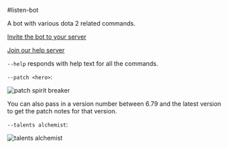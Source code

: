 #listen-bot

A bot with various dota 2 related commands. 

[Invite the bot to your server](https://discordapp.com/oauth2/authorize?permissions=19456&scope=bot&client_id=240209888771309568)

[Join our help server](https://discord.gg/qRE5aWh)

`--help` responds with help text for all the commands.

`--patch <hero>`:

![patch spirit breaker](http://i.imgur.com/CtKLLAt.gif)

You can also pass in a version number between 6.79 and the latest version to get the patch notes for that version.

`--talents alchemist`:

![talents alchemist](http://i.imgur.com/L9qWPgy.gif)
